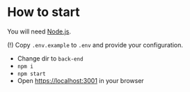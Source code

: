 # How to start

You will need [Node.js](https://nodejs.org/en).

(!) Copy `.env.example` to `.env` and provide your configuration.

- Change dir to `back-end`
- `npm i`
- `npm start`
- Open [https://localhost:3001](https://localhost:3001) in your browser
